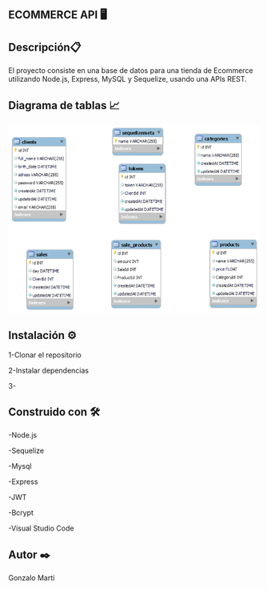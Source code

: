 ECOMMERCE API 🖥️
---



Descripción📋
---



El proyecto consiste en una base de datos para una tienda de Ecommerce utilizando Node.js, Express, MySQL y Sequelize, 
usando una APIs REST.




Diagrama de tablas 📈
--- 

![](https://github.com/Goner10/EcommerceProject/blob/main/tablas.png)


Instalación ⚙️
---

1-Clonar el repositorio 

2-Instalar dependencias 

3-




Construido con 🛠️ 
---

-Node.js

-Sequelize

-Mysql

-Express

-JWT

-Bcrypt

-Visual Studio Code


Autor ✒️
---
Gonzalo Martí 
